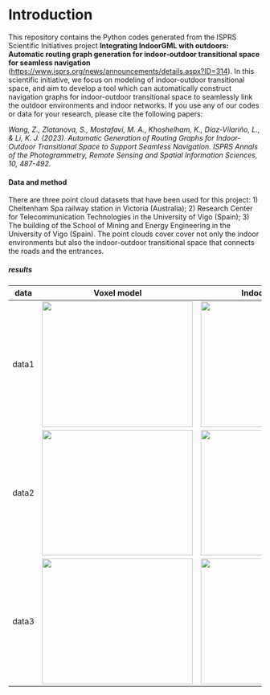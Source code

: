 # Introduction
This repository contains the Python codes generated from the ISPRS Scientific Initiatives project **Integrating IndoorGML with outdoors: Automatic routing graph generation for indoor‐outdoor transitional space for seamless navigation** (https://www.isprs.org/news/announcements/details.aspx?ID=314). In this scientific initiative, we focus on modeling of indoor-outdoor transitional space, and aim to develop a tool which can automatically construct navigation graphs for indoor-outdoor transitional space to seamlessly link the outdoor environments and indoor networks. If you use any of our codes or data for your research, please cite the following papers:

*Wang, Z., Zlatanova, S., Mostafavi, M. A., Khoshelham, K., Díaz-Vilariño, L., & Li, K. J. (2023). Automatic Generation of Routing Graphs for Indoor-Outdoor Transitional Space to Support Seamless Navigation. ISPRS Annals of the Photogrammetry, Remote Sensing and Spatial Information Sciences, 10, 487-492.*

#### Data and method 
There are three point cloud datasets that have been used for this project: 1) Cheltenham Spa railway station in Victoria (Australia); 2) Research Center for Telecommunication Technologies in the University of Vigo (Spain); 3) The building of the School of Mining and Energy Engineering in the University of Vigo (Spain). The point clouds cover cover not only the indoor environments but also the indoor-outdoor transitional space that connects the roads and the entrances. <be >


##### results
data | Voxel model                |  IndoorGML model
:---------------:|:-------------------------:|:-------------------------:
data1 | <img width="300" height="250"   src="https://github.com/tgis-lab/pointcloud-to-indoorgml/blob/main/fig/tspace_withts_noroute_noroof_au.png" /> | <img width="300" height="250"  src="https://github.com/tgis-lab/pointcloud-to-indoorgml/blob/main/fig/indoorgml_au2.png" />
data2 |<img width="300" height="250"  src="https://github.com/tgis-lab/pointcloud-to-indoorgml/blob/main/fig/tspace_withts_noroute_noroof_minas.png" /> |  <img width="300" height="250"   src="https://github.com/tgis-lab/pointcloud-to-indoorgml/blob/main/fig/indoorgml_minas2.png" />
data3 |<img width="300" height="250"  src="https://github.com/tgis-lab/pointcloud-to-indoorgml/blob/main/fig/tspace_withts_noroute_noroof_teleco.png" /> |  <img width="300" height="250"   src="https://github.com/tgis-lab/pointcloud-to-indoorgml/blob/main/fig/indoorgml_teleco.png" />

